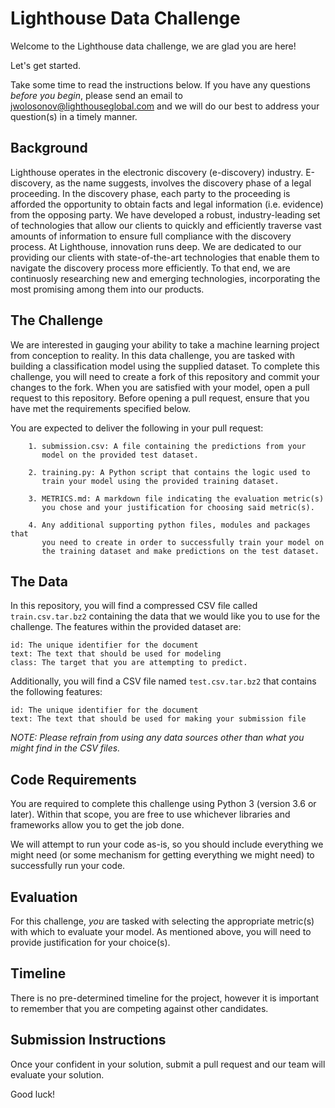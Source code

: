 # Lighthouse Data Challenge
Welcome to the Lighthouse data challenge, we are glad you are here! 

Let's get started. 

Take some time to read the instructions below. If you have
any questions _before you begin_, please send an email to 
[jwolosonov@lighthouseglobal.com](mailto:jwolosonov@lighthouseglobal.com)
and we will do our best to address your question(s) in a timely manner.



## Background
Lighthouse operates in the electronic discovery (e-discovery) industry.
E-discovery, as the name suggests, involves the discovery phase of a
legal proceeding. In the discovery phase, each party to the proceeding is afforded the 
opportunity to obtain facts and legal information (i.e. evidence) from 
the opposing party. We have developed a robust, industry-leading set of 
technologies that allow our clients to quickly and efficiently traverse 
vast amounts of information to ensure full compliance with the discovery
process. At Lighthouse, innovation runs deep. We are dedicated to our providing
our clients with state-of-the-art technologies that enable them to 
navigate the discovery process more efficiently. To that end, we are continuosly researching new and emerging 
technologies, incorporating the most promising among them into our 
products.



## The Challenge
We are interested in gauging your ability to take a machine learning 
project from conception to reality. In this data challenge, you are 
tasked with building a classification model using the supplied dataset.
To complete this challenge, you will need to create a fork of this
repository and commit your changes to the fork. When you are satisfied
with your model, open a pull request to this repository. Before opening 
a pull request, ensure that you have met the requirements
specified below.

You are expected to deliver the following in your pull request:

```
    1. submission.csv: A file containing the predictions from your
       model on the provided test dataset.
       
    2. training.py: A Python script that contains the logic used to
       train your model using the provided training dataset.
       
    3. METRICS.md: A markdown file indicating the evaluation metric(s) 
       you chose and your justification for choosing said metric(s).
       
    4. Any additional supporting python files, modules and packages that
       you need to create in order to successfully train your model on
       the training dataset and make predictions on the test dataset.
```


## The Data
In this repository, you will find a compressed CSV file called 
`train.csv.tar.bz2` 
containing the data that we would like you to use for the challenge. 
The features within the provided dataset are:
```
id: The unique identifier for the document
text: The text that should be used for modeling
class: The target that you are attempting to predict.
```

Additionally, you will find a CSV file named `test.csv.tar.bz2` that
contains the following features:
```
id: The unique identifier for the document
text: The text that should be used for making your submission file
```

_NOTE: Please refrain from
using any data sources other than what you might find in the CSV files._ 

## Code Requirements
You are required to complete this challenge using Python 3 
(version 3.6 or later). Within that scope, you are free to use whichever
libraries and frameworks allow you to get the job done.

We will attempt to run your code as-is, so you should include everything
we might need (or some mechanism for getting everything we might need)
to successfully run your code.

## Evaluation
For this challenge, _you_ are tasked with selecting the appropriate
metric(s) with which to evaluate your model. As mentioned above, you will
need to provide justification for your choice(s).

## Timeline
There is no pre-determined timeline for the project, however it is
important to remember that you are competing against other candidates.

## Submission Instructions
Once your confident in your solution, submit a pull request and our team
will evaluate your solution.

Good luck!
